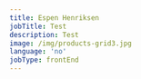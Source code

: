 ```yaml
---
title: Espen Henriksen
jobTitle: Test
description: Test
image: /img/products-grid3.jpg
language: 'no'
jobType: frontEnd
---
```



